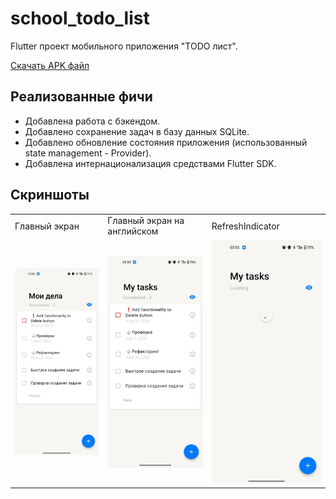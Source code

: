 # school_todo_list

Flutter проект мобильного приложения "TODO лист".

[Скачать APK файл](https://github.com/Strafe0/school_todo_list/releases/download/homework-2/todo-app-homework-2.apk)

## Реализованные фичи
- Добавлена работа с бэкендом.
- Добавлено сохранение задач в базу данных SQLite.
- Добавлено обновление состояния приложения (использованный state management - Provider).
- Добавлена интернационализация средствами Flutter SDK.

## Скриншоты
<table>
    <tr>
        <td>
            Главный экран
        </td>
        <td>
            Главный экран на английском
        </td>
        <td>
            RefreshIndicator
        </td>
    </tr>
    <tr>
        <td>
            <img src="/screenshots/main_screen.jpg">
        </td>
        <td>
            <img src="/screenshots/main_screen_eng.jpg">
        </td>
        <td>
            <img src="/screenshots/refresh_indicator.jpg">
        </td>
    </tr>
</table>

